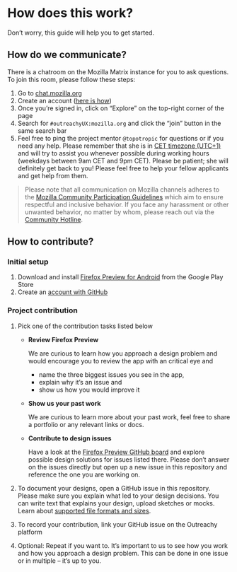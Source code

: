 # How does this work?
Don’t worry, this guide will help you to get started.
## How do we communicate?
There is a chatroom on the Mozilla Matrix instance for you to ask questions. To join this room, please follow these steps:
1. Go to [chat.mozilla.org](https://chat.mozilla.org/)
2. Create an account ([here is how](https://wiki.mozilla.org/Matrix#Connect_to_Matrix))
3. Once you’re signed in, click on “Explore” on the top-right corner of the page
4. Search for `#outreachyUX:mozilla.org` and click the “join” button in the same search bar
5. Feel free to ping the project mentor `@topotropic` for questions or if you need any help. Please remember that she is in [CET timezone (UTC+1)](https://www.timeanddate.com/worldclock/germany/berlin) and will try to assist you whenever possible during working hours (weekdays between 9am CET and 9pm CET). Please be patient; she will definitely get back to you!
Please feel free to help your fellow applicants and get help from them.

> Please note that all communication on Mozilla channels adheres to the [Mozilla Community Participation Guidelines](https://www.mozilla.org/en-US/about/governance/policies/participation/) which aim to ensure respectful and inclusive behavior. If you face any harassment or other unwanted behavior, no matter by whom, please reach out via the [Community Hotline](https://www.mozilla.org/en-US/about/governance/policies/participation/reporting/community-hotline/).

## How to contribute?
### Initial setup
1. Download and install [Firefox Preview for Android](https://play.google.com/store/apps/details?id=org.mozilla.fenix&hl=en) from the Google Play Store
2. Create an [account with GitHub](https://github.com/join)

### Project contribution
1. Pick one of the contribution tasks listed below
    - **Review Firefox Preview** 
      
        We are curious to learn how you approach a design problem and would encourage you to review the app with an critical eye and
        - name the three biggest issues you see in the app,
        - explain why it’s an issue and
        - show us how you would improve it

    - **Show us your past work** 
        
        We are curious to learn more about your past work, feel free to share a portfolio or any relevant links or docs. 

    - **Contribute to design issues** 
        
        Have a look at the [Firefox Preview GitHub board](https://github.com/orgs/mozilla-mobile/projects/28) and explore possible design solutions for issues listed there. Please don’t answer on the issues directly but open up a new issue in this repository and reference the one you are working on.

2. To document your designs, open a GitHub issue in this repository. Please make sure you explain what led to your design decisions. You can write text that explains your design, upload sketches or mocks. Learn about [supported file formats and sizes](https://help.github.com/en/github/managing-your-work-on-github/file-attachments-on-issues-and-pull-requests).

3. To record your contribution, link your GitHub issue on the Outreachy platform 

4. Optional: Repeat if you want to. It’s important to us to see how you work and how you approach a design problem. This can be done in one issue or in multiple – it’s up to you. 










